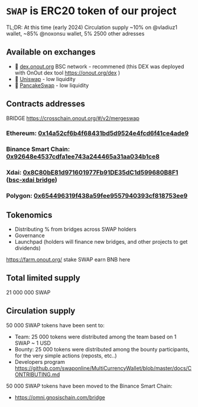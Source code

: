 # `SWAP` is ERC20 token of our project

TL;DR: At this time (early 2024) Circulation supply ~10% on @vladiuz1 wallet, ~85% @noxonsu wallet, 5% 2500 other adresses

## Available on exchanges
- 🥥 [dex.onout.org](https://dex.onout.org/) BSC network - recommened (this DEX was deployed with OnOut dex tool https://onout.org/dex )
- 🦄 [Uniswap](https://app.uniswap.org/#/swap?outputCurrency=0x14a52cf6b4f68431bd5d9524e4fcd6f41ce4ade9) - low liquidity
- 🥞 [PancakeSwap](https://pancakeswap.finance/swap?inputCurrency=0x92648e4537cdfa1ee743a244465a31aa034b1ce8) - low liquidity

## Contracts addresses

BRIDGE https://crosschain.onout.org/#/v2/mergeswap

### Ethereum: [0x14a52cf6b4f68431bd5d9524e4fcd6f41ce4ade9](https://etherscan.io/token/0x14a52cf6b4f68431bd5d9524e4fcd6f41ce4ade9)
### Binance Smart Chain: [0x92648e4537cdfa1ee743a244465a31aa034b1ce8](https://bscscan.com/token/0x92648e4537cdfa1ee743a244465a31aa034b1ce8) 
### Xdai: [0x8C80bE81d971601977Fb91DE35dC1d599680B8F1 ](https://etherscan.io/token/0x8C80bE81d971601977Fb91DE35dC1d599680B8F1 ) ([bsc-xdai bridge](https://omni.xdaichain.com/bridge))
### Polygon: [0x654496319f438a59fee9557940393cf818753ee9](https://bscscan.com/address/0x654496319f438a59fee9557940393cf818753ee9)

## Tokenomics 

- Distributing % from bridges across SWAP holders 
- Governance
- Launchpad (holders will finance new bridges, and other projects to get dividends)

https://farm.onout.org/ stake SWAP earn BNB here

## Total limited supply

21 000 000 SWAP

## Сirculation supply

50 000 SWAP tokens have been sent to:

- Team: 25 000 tokens were distributed among the team based on 1 SWAP ~ 1 USD
- Bounty: 25 000 tokens were distributed among the bounty participants, for the very simple actions (reposts, etc..)
- Developers program https://github.com/swaponline/MultiCurrencyWallet/blob/master/docs/CONTRIBUTING.md

50 000 SWAP tokens have been moved to the Binance Smart Chain:
- https://omni.gnosischain.com/bridge





